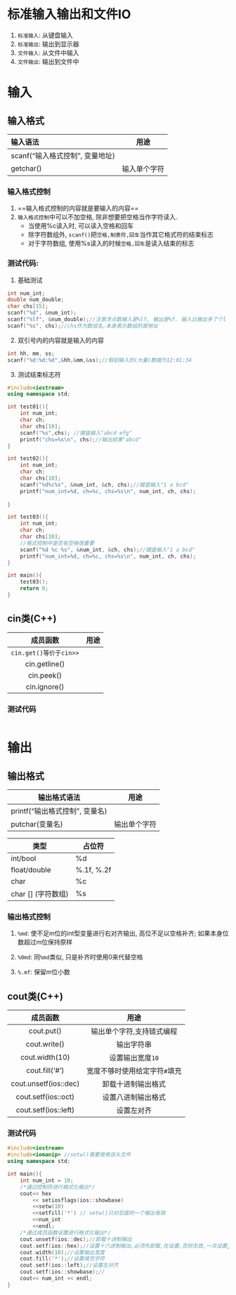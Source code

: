 

# 标准输入输出和文件IO

1. `标准输入`: 从键盘输入
2. `标准输出`: 输出到显示器
3. `文件输入`: 从文件中输入
4. `文件输出`: 输出到文件中

# 输入

## 输入格式

| 输入语法                        |     用途     |
| :------------------------------ | :----------: |
| scanf(“输入格式控制”, 变量地址) |              |
| getchar()                       | 输入单个字符 |

### 输入格式控制

1. ==输入格式控制的内容就是要输入的内容==
2. `输入格式控制`中可以不加空格, 除非想要把空格当作字符读入.
   + 当使用%c读入时, 可以读入空格和回车
   + 除字符数组外, `scanf()`把`空格,制表符,回车`当作其它格式符的结束标志
   + 对于字符数组, 使用%s读入的时候`空格,回车`是读入结束的标志

### 测试代码:

1. 基础测试

```c++
int num_int;
double num_double;
char chs[15];
scanf("%d", &num_int);
scanf("%lf", &num_double);//注意浮点数输入是%lf, 输出是%f. 输入比输出多了个l
scanf("%s", chs);//chs作为数组名,本身表示数组的首地址
```

2. 双引号内的内容就是输入的内容

```c++
int hh, mm, ss;
scanf("%d:%d:%d",&hh,&mm,&ss);//假如输入的(大量)数据为12:01:34
```

3. 测试结束标志符

```c++
#include<iostream>
using namespace std;

int test01(){
	int num_int;
    char ch;
    char chs[10];
    scanf("%s",chs); //键盘输入"abcd efg"
    printf("chs=%s\n", chs);//输出结果"abcd"   
}

int test02(){
	int num_int;
    char ch;
    char chs[10];
    scanf("%d%c%s", &num_int, &ch, chs);//键盘输入"1 a bcd"
    printf("num_int=%d, ch=%c, chs=%s\n", num_int, ch, chs);
     
}

int test03(){
	int num_int;
    char ch;
    char chs[10];
    //格式控制中是否有空格很重要
    scanf("%d %c %s", &num_int, &ch, chs);//键盘输入"1 a bcd"
    printf("num_int=%d, ch=%c, chs=%s\n", num_int, ch, chs);
}

int main(){
	test03();
    return 0;
}
```

## cin类(C++)

|        成员函数        | 用途 |
| :--------------------: | :--: |
| `cin.get()等价于cin>>` |      |
|     cin.getline()      |      |
|       cin.peek()       |      |
|      cin.ignore()      |      |

### 测试代码

```c++
```



# 输出

## 输出格式

| 输出格式语法                   |     用途     |
| ------------------------------ | :----------: |
| printf(“输出格式控制”, 变量名) |              |
| putchar(变量名)                | 输出单个字符 |

| 类型               | 占位符     |
| ------------------ | ---------- |
| int/bool           | %d         |
| float/double       | %.1f, %.2f |
| char               | %c         |
| char [] (字符数组) | %s         |

### 输出格式控制

1. `%md`: 使不足m位的int型变量进行右对齐输出, 高位不足以空格补齐; 如果本身位数超过m位保持原样

2. `%0md`: 同`%md`类似, 只是补齐时使用0来代替空格

3. `%.mf`: 保留m位小数

   

## cout类(C++)

|       成员函数        |             用途              |
| :-------------------: | :---------------------------: |
|      cout.put()       |   输出单个字符,支持链式编程   |
|     cout.write()      |          输出字符串           |
|    cout.width(10)     |       设置输出宽度`10`        |
|    cout.fill(‘#’)     | 宽度不够时使用给定字符`#`填充 |
| cout.unsetf(ios::dec) |      卸载十进制输出格式       |
|  cout.setf(ios::oct)  |      设置八进制输出格式       |
| cout.setf(ios::left)  |          设置左对齐           |

### 测试代码

```c++
#include<iostream>
#include<iomanip> //setw()需要使用该头文件
using namespace std;

int main(){
    int num_int = 10;
    /*通过控制符进行格式化输出*/
    cout<< hex
        << setiosflags(ios::showbase)
        <<setw(10)
        <<setfill('*') // setw()只对后面的一个输出有效
        <<num_int
        <<endl;
    /*通过成员函数设置进行格式化输出*/
    cout.unsetf(ios::dec);//卸载十进制输出
    cout.setf(ios::hex);//设置十六进制输出,必须先卸载,在设置,否则无效,一次设置j
    cout.width(10);//设置输出宽度
    cout.fill('*');//设置填充字符
    cout.setf(ios::left);//设置左对齐
    cout.setf(ios::showbase);//
    cout<< num_int << endl;
}
```

